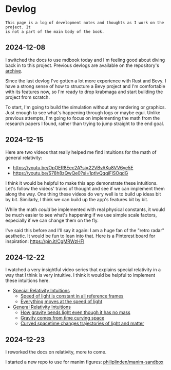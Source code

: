 # Devlog

```admonish warning
This page is a log of development notes and thoughts as I work on the project. It
is not a part of the main body of the book.
```

## 2024-12-08

I switched the docs to use mdbook today and I'm feeling good about diving back
in to this project. Previous devlogs are available on the repository's
[archive](https://github.com/philiplinden/spacetime/tree/main/archive/devlog).

Since the last devlog I've gotten a lot more experience with Rust and Bevy. I
have a strong sense of how to structure a Bevy project and I'm comfortable with
its features now, so I'm ready to drop krabmaga and start building the project
from scratch.

To start, I'm going to build the simulation without any rendering or graphics.
Just enough to see what's happening through logs or maybe egui. Unlike previous
attempts, I'm going to focus on implementing the math from the research papers I
found, rather than trying to jump straight to the end goal.

## 2024-12-15

Here are two videos that really helped me find intuitions for the math of
general relativity:

- https://youtu.be/OpOER8Eec2A?si=22VBvAKu8VV6ye5E
- https://youtu.be/S78h8zQwQe0?si=1ptIvQqqiFlSOqdG

I think it would be helpful to make this app demonstrate these intuitions. Let's
follow the videos' trains of thought and see if we can implement them along the
way. One thing these videos do very well is to build up ideas bit by bit.
Similarly, I think we can build up the app's features bit by bit.

While the math _could_ be implemented with real physical constants, it would be
much easier to see what's happening if we use simple scale factors, especially
if we can change them on the fly.

I've said this before and I'll say it again: I am a huge fan of the "retro
radar" aesthetic. It would be fun to lean into that. Here is a Pinterest board
for inspiration: https://pin.it/CgMRWzHFl

## 2024-12-22

I watched a very insightful video series that explains special relativity in a
way that I think is very intuitive. I think it would be helpful to implement
these intuitions here.

- [Special Relativity Intuitions](https://www.youtube.com/playlist?list=PLawLaqps30oBmdbw_D-AI1RQUoCO7Wr1K)
  - [Speed of light is constant in all reference frames](https://youtu.be/hi57CA3GZy4?si=MbhF4UMP-ILTdM9f)
  - [Everything moves at the speed of light](https://youtu.be/TJmgKdc7H34?si=CBHYgsgn1oh3ilZj)
- [General Relativity Intuitions](https://www.youtube.com/playlist?list=PLawLaqps30oAcpVd4r-wj8hGodzpPRYTT)
  - [How gravity bends light even though it has no mass](https://youtu.be/05jFhuRs-w0)
  - [Gravity comes from time curving space](https://youtu.be/OpOER8Eec2A)
  - [Curved spacetime changes trajectories of light and matter](https://www.youtube.com/watch?v=S78h8zQwQe0)

## 2024-12-23

I reworked the docs on relativity, more to come.

I started a new repo to use for manim figures:
[philiplinden/manim-sandbox](https://github.com/philiplinden/manim-sandbox)
